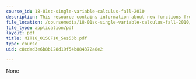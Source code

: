 ```yaml
---
course_id: 18-01sc-single-variable-calculus-fall-2010
description: This resource contains information about new functions from old.
file_location: /coursemedia/18-01sc-single-variable-calculus-fall-2010/c8cdad3e6b8b128d19f54b884372a8e2_MIT18_01SCF10_Ses53b.pdf
file_type: application/pdf
layout: pdf
title: MIT18_01SCF10_Ses53b.pdf
type: course
uid: c8cdad3e6b8b128d19f54b884372a8e2

---
```

None